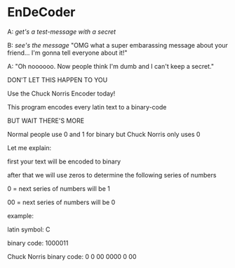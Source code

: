 # EnDeCoder
A: *get's a test-message with a secret*

B: *see's the message* "OMG what a super embarassing message about your friend... I'm gonna tell everyone about it!"

A: "Oh noooooo. Now people think I'm dumb and I can't keep a secret."

DON'T LET THIS HAPPEN TO YOU

Use the Chuck Norris Encoder today!

This program encodes every latin text to a binary-code

BUT WAIT THERE'S MORE

Normal people use 0 and 1 for binary but Chuck Norris only uses 0

Let me explain:

first your text will be encoded to binary

after that we will use zeros to determine the following series of numbers

0 = next series of numbers will be 1

00 = next series of numbers will be 0

example:

latin symbol: C

binary code: 1000011

Chuck Norris binary code: 0 0 00 0000 0 00
